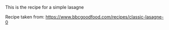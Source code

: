 This is the recipe for a simple lasagne




Recipe taken from: https://www.bbcgoodfood.com/recipes/classic-lasagne-0
